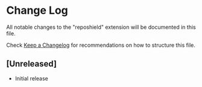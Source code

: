 # Change Log

All notable changes to the "reposhield" extension will be documented in this file.

Check [Keep a Changelog](http://keepachangelog.com/) for recommendations on how to structure this file.

## [Unreleased]

- Initial release